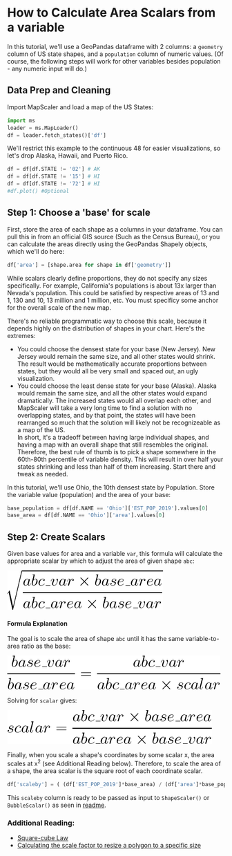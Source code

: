 # How to Calculate Area Scalars from a variable

In this tutorial, we'll use a GeoPandas dataframe with 2 columns: a `geometry` column of US state shapes, and a `population` column of numeric values. (Of course, the following steps will work for other variables besides population - any numeric input will do.)

## Data Prep and Cleaning
Import MapScaler and load a map of the US States:
```python
import ms
loader = ms.MapLoader()
df = loader.fetch_states()['df']
```
We'll restrict this example to the continuous 48 for easier visualizations, so let's drop Alaska, Hawaii, and Puerto Rico.    
```python
df = df[df.STATE != '02'] # AK
df = df[df.STATE != '15'] # HI
df = df[df.STATE != '72'] # HI
#df.plot() #Optional
```

## Step 1: Choose a 'base' for scale
First, store the area of each shape as a columns in your dataframe. You can pull this in from an official GIS source (Such as the Census Bureau), or you can calculate the areas directly using the GeoPandas Shapely objects, which we'll do here:

```python
df['area'] = [shape.area for shape in df['geometry']]
```


While scalars clearly define proportions, they do not specify any sizes specifically. For example, California's populations is about 13x larger than Nevada's population. This could be satisfied by respective areas of 13 and 1, 130 and 10, 13 million and 1 million, etc. You must specificy some anchor for the overall scale of the new map.  

There's no reliable programmatic way to choose this scale, because it depends highly on the distribution of shapes in your chart. Here's the extremes:
- You could choose the densest state for your base (New Jersey). New Jersey would remain the same size, and all other states would shrink. The result would be mathematically accurate proportions between states, but they would all be very small and spaced out, an ugly visualization.    
- You could choose the least dense state for your base (Alaska). Alaska would remain the same size, and all the other states would expand dramatically. The increased states would all overlap each other, and MapScaler will take a very long time to find a solution with no overlapping states, and by that point, the states will have been rearranged so much that the solution will likely not be recognizeable as a map of the US.        
In short, it's a tradeoff between having large individual shapes, and having a map with an overall shape that still resembles the original.
Therefore, the best rule of thumb is to pick a shape somewhere in the 60th-80th percentile of variable density. This will result in over half your states shrinking and less than half of them increasing. Start there and tweak as needed.

In this tutorial, we'll use Ohio, the 10th densest state by Population. Store the variable value (population) and the area of your base:

```python
base_population = df[df.NAME == 'Ohio']['EST_POP_2019'].values[0]
base_area = df[df.NAME == 'Ohio']['area'].values[0]
```

## Step 2: Create Scalars

Given base values for area and a variable `var`, this formula will calculate the appropriate scalar by which to adjust the area of given shape `abc`:

![Scalar Equation](images/full_equation.gif)

#### Formula Explanation

The goal is to scale the area of shape `abc` until it has the same variable-to-area ratio as the base:

![Proportion Comparison](images/proportion_comparison.gif)
   
Solving for `scalar` gives:
    
![scalar](images/scalar.gif)
    
Finally, when you scale a shape's coordinates by some scalar x, the area scales at x<sup>2</sup> (see Additional Reading below). Therefore, to scale the area of a shape, the area scalar is the square root of each coordinate scalar.  
    
```python
df['scaleby'] = ( (df['EST_POP_2019']*base_area) / (df['area']*base_population) )**.5
```

This `scaleby` column is ready to be passed as input to `ShapeScaler()` or `BubbleScalar()` as seen in [readme](README.md).

### Additional Reading:
- [Square-cube Law](https://en.wikipedia.org/wiki/Square-cube_law)
- [Calculating the scale factor to resize a polygon to a specific size](https://math.stackexchange.com/questions/1889423/calculating-the-scale-factor-to-resize-a-polygon-to-a-specific-size)
